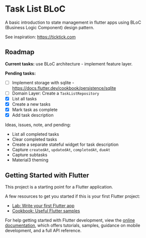 # Task List BLoC

A basic introduction to state management in flutter apps using BLoC (Business Logic Component) design pattern.

See inspiration: https://ticktick.com

## Roadmap

**Current tasks:** use BLoC architecture - implement feature layer.

**Pending tasks:**

- [ ] Implement storage with sqlite - https://docs.flutter.dev/cookbook/persistence/sqlite
- [ ] Domain Layer: Create a `TaskListRepository` 
- [x] List all tasks
- [x] Create a new tasks
- [x] Mark task as complete
- [x] Add task description

Ideas, issues, note, and pending:

- List all completed tasks
- Clear completed tasks
- Create a separate stateful widget for task description
- Capture `createdAt`, `updatedAt`, `completedAt`, `dueAt`
- Capture subtasks
- Material3 theming

## Getting Started with Flutter

This project is a starting point for a Flutter application.

A few resources to get you started if this is your first Flutter project:

- [Lab: Write your first Flutter app](https://docs.flutter.dev/get-started/codelab)
- [Cookbook: Useful Flutter samples](https://docs.flutter.dev/cookbook)

For help getting started with Flutter development, view the
[online documentation](https://docs.flutter.dev/), which offers tutorials,
samples, guidance on mobile development, and a full API reference.
